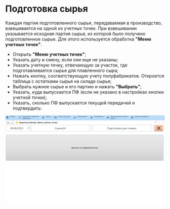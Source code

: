 # Подготовка сырья


Каждая партия подготовленного сырья, передаваемая в производство,
взвешивается на одной из учетных точек. При взвешивании указывается
исходная партия сырья, из которой было получено подготовленное сырье.
Для этого используется обработка **"Меню учетных точек"**.

-   Открыть **"Меню учетных точек"**;
-   Указать дату и смену, если они еще не указаны;
-   Указать учетную точку, отвечающую за участок, где подготавливается сырье для плавленного сыра;
-   Нажать кнопку, соответствующую учету полуфабрикатов. Откроется таблица с остатками сырья на складе сырья;
-   Выбрать нужное сырье и его партию и нажать **"Выбрать"**;
-   Указать, куда выпускается ПФ (если не указано в настройках кнопки учетной точки);
-   Указать, сколько ПФ выпускается текущей передачей и подтвердить:  

![](PreparationRaw.assets/1.gif)


